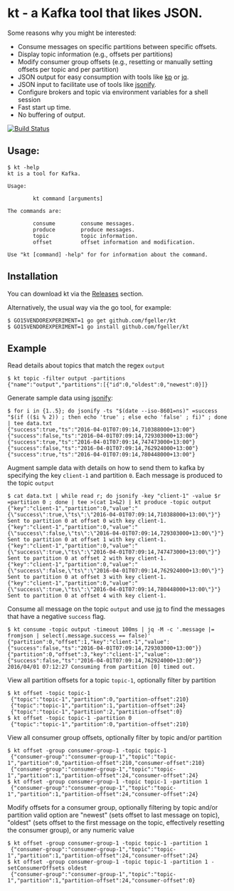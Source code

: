 # kt - a Kafka tool that likes JSON.

Some reasons why you might be interested:

* Consume messages on specific partitions between specific offsets.
* Display topic information (e.g., offsets per partitions)
* Modify consumer group offsets (e.g., resetting or manually setting offsets per topic and per partition)
* JSON output for easy consumption with tools like [kp](https://github.com/echojc/kp) or [jq](https://stedolan.github.io/jq/).
* JSON input to facilitate use of tools like [jsonify](https://github.com/fgeller/jsonify).
* Configure brokers and topic via environment variables for a shell session
* Fast start up time.
* No buffering of output.

[![Build Status](https://travis-ci.org/fgeller/kt.svg?branch=master)](https://travis-ci.org/fgeller/kt)

## Usage:

    $ kt -help
    kt is a tool for Kafka.

    Usage:

            kt command [arguments]

    The commands are:

            consume        consume messages.
            produce        produce messages.
            topic          topic information.
            offset         offset information and modification.

    Use "kt [command] -help" for for information about the command.

## Installation

You can download kt via the [Releases](https://github.com/fgeller/kt/releases) section.

Alternatively, the usual way via the go tool, for example:

    $ GO15VENDOREXPERIMENT=1 go get github.com/fgeller/kt
    $ GO15VENDOREXPERIMENT=1 go install github.com/fgeller/kt

## Example

Read details about topics that match the regex `output`

    $ kt topic -filter output -partitions
    {"name":"output","partitions":[{"id":0,"oldest":0,"newest":0}]}

Generate sample data using [jsonify](https://github.com/fgeller/jsonify):

    $ for i in {1..5}; do jsonify -ts "$(date --iso-8601=ns)" =success "$(if (($i % 2)) ; then echo 'true' ; else echo 'false' ; fi)" ; done | tee data.txt
    {"success":true,"ts":"2016-04-01T07:09:14,710388000+13:00"}
    {"success":false,"ts":"2016-04-01T07:09:14,729303000+13:00"}
    {"success":true,"ts":"2016-04-01T07:09:14,747473000+13:00"}
    {"success":false,"ts":"2016-04-01T07:09:14,762924000+13:00"}
    {"success":true,"ts":"2016-04-01T07:09:14,780448000+13:00"}

Augment sample data with details on how to send them to kafka by specifying the
key `client-1` and partition `0`. Each message is produced to the topic `output`

    $ cat data.txt | while read r; do jsonify -key "client-1" -value $r =partition 0 ; done | tee >(cat 1>&2) | kt produce -topic output
    {"key":"client-1","partition":0,"value":"{\"success\":true,\"ts\":\"2016-04-01T07:09:14,710388000+13:00\"}"}
    Sent to partition 0 at offset 0 with key client-1.
    {"key":"client-1","partition":0,"value":"{\"success\":false,\"ts\":\"2016-04-01T07:09:14,729303000+13:00\"}"}
    Sent to partition 0 at offset 1 with key client-1.
    {"key":"client-1","partition":0,"value":"{\"success\":true,\"ts\":\"2016-04-01T07:09:14,747473000+13:00\"}"}
    Sent to partition 0 at offset 2 with key client-1.
    {"key":"client-1","partition":0,"value":"{\"success\":false,\"ts\":\"2016-04-01T07:09:14,762924000+13:00\"}"}
    Sent to partition 0 at offset 3 with key client-1.
    {"key":"client-1","partition":0,"value":"{\"success\":true,\"ts\":\"2016-04-01T07:09:14,780448000+13:00\"}"}
    Sent to partition 0 at offset 4 with key client-1.

Consume all message on the topic `output` and use [jq](https://github.com/stedolan/jq)
to find the messages that have a negative `success` flag.

    $ kt consume -topic output -timeout 100ms | jq -M -c '.message |= fromjson | select(.message.success == false)'
    {"partition":0,"offset":1,"key":"client-1","value":{"success":false,"ts":"2016-04-01T07:09:14,729303000+13:00"}}
    {"partition":0,"offset":3,"key":"client-1","value":{"success":false,"ts":"2016-04-01T07:09:14,762924000+13:00"}}
    2016/04/01 07:12:27 Consuming from partition [0] timed out.

View all partition offsets for a topic `topic-1`, optionally filter by partition

    $ kt offset -topic topic-1
     {"topic":"topic-1","partition":0,"partition-offset":210}
     {"topic":"topic-1","partition":1,"partition-offset":24}
     {"topic":"topic-1","partition":2,"partition-offset":0}
    $ kt offset -topic topic-1 -partition 0
     {"topic":"topic-1","partition":0,"partition-offset":210}

View all consumer group offsets, optionally filter by topic and/or partition

    $ kt offset -group consumer-group-1 -topic topic-1
     {"consumer-group":"consumer-group-1","topic":"topic-1","partition":0,"partition-offset":210,"consumer-offset":210}
     {"consumer-group":"consumer-group-1","topic":"topic-1","partition":1,"partition-offset":24,"consumer-offset":24}
    $ kt offset -group consumer-group-1 -topic topic-1 -partition 1
     {"consumer-group":"consumer-group-1","topic":"topic-1","partition":1,"partition-offset":24,"consumer-offset":24}

Modify offsets for a consumer group, optionally filtering by topic and/or partition
valid option are "newest" (sets offset to last message on topic), "oldest" (sets offset to the first message on the topic, effectively resetting the consumer group), or any numeric value

    $ kt offset -group consumer-group-1 -topic topic-1 -partition 1
     {"consumer-group":"consumer-group-1","topic":"topic-1","partition":1,"partition-offset":24,"consumer-offset":24}
    $ kt offset -group consumer-group-1 -topic topic-1 -partition 1 -setConsumerOffsets oldest
     {"consumer-group":"consumer-group-1","topic":"topic-1","partition":1,"partition-offset":24,"consumer-offset":0}